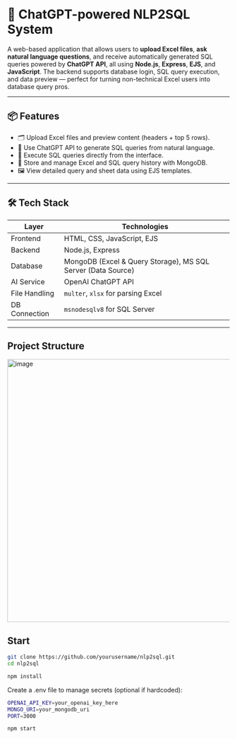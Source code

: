 # 🧠 ChatGPT-powered NLP2SQL System

A web-based application that allows users to **upload Excel files**, **ask natural language questions**, and receive automatically generated SQL queries powered by **ChatGPT API**, all using **Node.js**, **Express**, **EJS**, and **JavaScript**. The backend supports database login, SQL query execution, and data preview — perfect for turning non-technical Excel users into database query pros.

---

## 📦 Features

- 🗂 Upload Excel files and preview content (headers + top 5 rows).
- 🧾 Use ChatGPT API to generate SQL queries from natural language.
- 🧪 Execute SQL queries directly from the interface.
- 💾 Store and manage Excel and SQL query history with MongoDB.
- 🖼 View detailed query and sheet data using EJS templates.

---

## 🛠 Tech Stack

| Layer           | Technologies                                 |
|----------------|----------------------------------------------|
| Frontend        | HTML, CSS, JavaScript, EJS                  |
| Backend         | Node.js, Express                            |
| Database        | MongoDB (Excel & Query Storage), MS SQL Server (Data Source) |
| AI Service      | OpenAI ChatGPT API                          |
| File Handling   | `multer`, `xlsx` for parsing Excel          |
| DB Connection   | `msnodesqlv8` for SQL Server                |

---

## Project Structure
<img width="595" alt="image" src="https://github.com/user-attachments/assets/3f958f93-2341-493d-97ab-19d0208bf85d" />


## Start
```bash
git clone https://github.com/yourusername/nlp2sql.git
cd nlp2sql

npm install
```
Create a .env file to manage secrets (optional if hardcoded):
```bash
OPENAI_API_KEY=your_openai_key_here
MONGO_URI=your_mongodb_uri
PORT=3000
```
```bash
npm start
```





